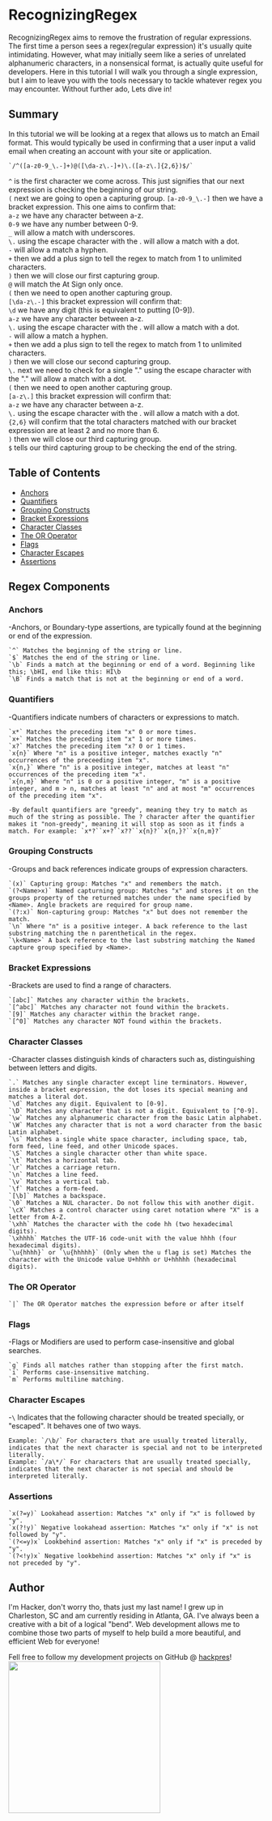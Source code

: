 # RecognizingRegex

RecognizingRegex aims to remove the frustration of regular expressions. The first time a person sees a regex(regular expression) it's usually quite intimidating. However, what may initially seem like a series of unrelated alphanumeric characters, in a nonsensical format, is actually quite useful for developers. Here in this tutorial I will walk you through a single expression, but I aim to leave you with the tools necessary to tackle whatever regex you may encounter. Without further ado, Lets dive in!

## Summary

In this tutorial we will be looking at a regex that allows us to match an Email format. This would typically be used in confirming that a user input a valid email when creating an account with your site or application.

    `/^([a-z0-9_\.-]+)@([\da-z\.-]+)\.([a-z\.]{2,6})$/`

`^` is the first character we come across. This just signifies that our next expression is checking the beginning of our string.</br>
`(` next we are going to open a capturing group.
`[a-z0-9_\.-]` then we have a bracket expression. This one aims to confirm that:</br>
    `a-z` we have any character between a-z.</br>
    `0-9` we have any number between 0-9.</br>
    `_` will allow a match with underscores.</br>
    `\.` using the escape character with the . will allow a match with a dot.</br>
    `-` will allow a match a hyphen.</br>
`+` then we add a plus sign to tell the regex to match from 1 to unlimited characters.</br>
`)` then we will close our first capturing group.</br>
`@` will match the At Sign only once.</br>
`(` then we need to open another capturing group.</br>
`[\da-z\.-]` this bracket expression will confirm that:</br>
    `\d` we have any digit (this is equivalent to putting [0-9]).</br>
    `a-z` we have any character between a-z.</br>
    `\.` using the escape character with the . will allow a match with a dot.</br>
    `-` will allow a match a hyphen.</br>
`+` then we add a plus sign to tell the regex to match from 1 to unlimited characters.</br>
`)` then we will close our second capturing group.</br>
`\.` next we need to check for a single "." using the escape character with the "." will allow a match with a dot.</br>
`(` then we need to open another capturing group.</br>
`[a-z\.]` this bracket expression will confirm that:</br>
    `a-z` we have any character between a-z.</br>
    `\.` using the escape character with the . will allow a match with a dot.</br>
`{2,6}` will confirm that the total characters matched with our bracket expression are at least 2 and no more than 6.</br>
`)` then we will close our third capturing group.</br>
`$` tells our third capturing group to be checking the end of the string.</br>

## Table of Contents

- [Anchors](#anchors)
- [Quantifiers](#quantifiers)
- [Grouping Constructs](#grouping-constructs)
- [Bracket Expressions](#bracket-expressions)
- [Character Classes](#character-classes)
- [The OR Operator](#the-or-operator)
- [Flags](#flags)
- [Character Escapes](#character-escapes)
- [Assertions](#assertions)

## Regex Components

### Anchors

-Anchors, or Boundary-type assertions, are typically found at the beginning or end of the expression.

    `^` Matches the beginning of the string or line.
    `$` Matches the end of the string or line.
    `\b` Finds a match at the beginning or end of a word. Beginning like this; \bHI, end like this: HI\b
    `\B` Finds a match that is not at the beginning or end of a word.

### Quantifiers

-Quantifiers indicate numbers of characters or expressions to match.

    `x*` Matches the preceding item "x" 0 or more times.
    `x+` Matches the preceding item "x" 1 or more times.
    `x?` Matches the preceding item "x? 0 or 1 times.
    `x{n}` Where "n" is a positive integer, matches exactly "n" occurrences of the preceeding item "x".
    `x{n,}` Where "n" is a positive integer, matches at least "n" occurrences of the preceding item "x".
    `x{n,m}` Where "n" is 0 or a positive integer, "m" is a positive integer, and m > n, matches at least "n" and at most "m" occurrences of the preceding item "x".

    -By default quantifiers are "greedy", meaning they try to match as much of the string as possible. The ? character after the quantifier makes it "non-greedy", meaning it will stop as soon as it finds a match. For example: `x*?``x+?``x??``x{n}?``x{n,}?``x{n,m}?`

### Grouping Constructs

-Groups and back references indicate groups of expression characters.

    `(x)` Capturing group: Matches "x" and remembers the match.
    `(?<Name>x)` Named capturning group: Matches "x" and stores it on the groups property of the returned matches under the name specified by <Name>. Angle brackets are required for group name.
    `(?:x)` Non-capturing group: Matches "x" but does not remember the match.
    `\n` Where "n" is a positive integer. A back reference to the last substring matching the n parenthetical in the regex.
    `\k<Name>` A back reference to the last substring matching the Named capture group specified by <Name>.

### Bracket Expressions

-Brackets are used to find a range of characters.

    `[abc]` Matches any character within the brackets.
    `[^abc]` Matches any character not found within the brackets.
    `[9]` Matches any character within the bracket range.
    `[^0]` Matches any character NOT found within the brackets.

### Character Classes

-Character classes distinguish kinds of characters such as, distinguishing between letters and digits.

    `.` Matches any single character except line terminators. However, inside a bracket expression, the dot loses its special meaning and matches a literal dot.
    `\d` Matches any digit. Equivalent to [0-9].
    `\D` Matches any character that is not a digit. Equivalent to [^0-9].
    `\w` Matches any alphanumeric character from the basic Latin alphabet.
    `\W` Matches any character that is not a word character from the basic Latin alphabet.
    `\s` Matches a single white space character, including space, tab, form feed, line feed, and other Unicode spaces.
    `\S` Matches a single character other than white space.
    `\t` Matches a horizontal tab.
    `\r` Matches a carriage return.
    `\n` Matches a line feed.
    `\v` Matches a vertical tab.
    `\f` Matches a form-feed.
    `[\b]` Matches a backspace.
    `\0` Matches a NUL character. Do not follow this with another digit.
    `\cX` Matches a control character using caret notation where "X" is a letter from A-Z.
    `\xhh` Matches the character with the code hh (two hexadecimal digits).
    `\xhhhh` Matches the UTF-16 code-unit with the value hhhh (four hexadecimal digits).
    `\u{hhhh}` or `\u{hhhhh}` (Only when the u flag is set) Matches the character with the Unicode value U+hhhh or U+hhhhh (hexadecimal digits).

### The OR Operator

    `|` The OR Operator matches the expression before or after itself

### Flags

-Flags or Modifiers are used to perform case-insensitive and global searches.

    `g` Finds all matches rather than stopping after the first match.
    `i` Performs case-insensitive matching.
    `m` Performs multiline matching.

### Character Escapes

-`\` Indicates that the following character should be treated specially, or "escaped". It behaves one of two ways.

    Example: `/\b/` For characters that are usually treated literally, indicates that the next character is special and not to be interpreted literally.
    Example: `/a\*/` For characters that are usually treated specially, indicates that the next character is not special and should be interpreted literally.

### Assertions

    `x(?=y)` Lookahead assertion: Matches "x" only if "x" is followed by "y".
    `x(?!y)` Negative lookahead assertion: Matches "x" only if "x" is not followed by "y".
    `(?<=y)x` Lookbehind assertion: Matches "x" only if "x" is preceded by "y".
    `(?<!y)x` Negative lookbehind assertion: Matches "x" only if "x" is not preceded by "y".

## Author

I'm Hacker, don't worry tho, thats just my last name! I grew up in Charleston, SC and am currently residing in Atlanta, GA. I've always been a creative with a bit of a logical "bend". Web development allows me to combine those two parts of myself to help build a more beautiful, and efficient Web for everyone!

Fell free to follow my development projects on GitHub @ <a href="https://github.com/hackpres">hackpres</a>!<br/>
<img src="./img/hackpres.png" width="300"/>
